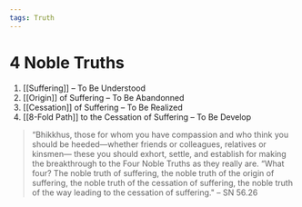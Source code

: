 ```yaml
---
tags: Truth
---
```


# 4 Noble Truths

1. [[Suffering]] – To Be Understood
2. [[Origin]] of Suffering – To Be Abandonned
3. [[Cessation]] of Suffering – To Be Realized
4. [[8-Fold Path]] to the Cessation of Suffering – To Be Develop

> “Bhikkhus, those for whom you have compassion and who think you should be heeded—whether friends or colleagues, relatives or kinsmen— these you should exhort, settle, and establish for making the breakthrough to the Four Noble Truths as they really are.
> “What four? The noble truth of suffering, the noble truth of the origin of suffering, the noble truth of the cessation of suffering, the noble truth of the way leading to the cessation of suffering."
> – SN 56.26 



